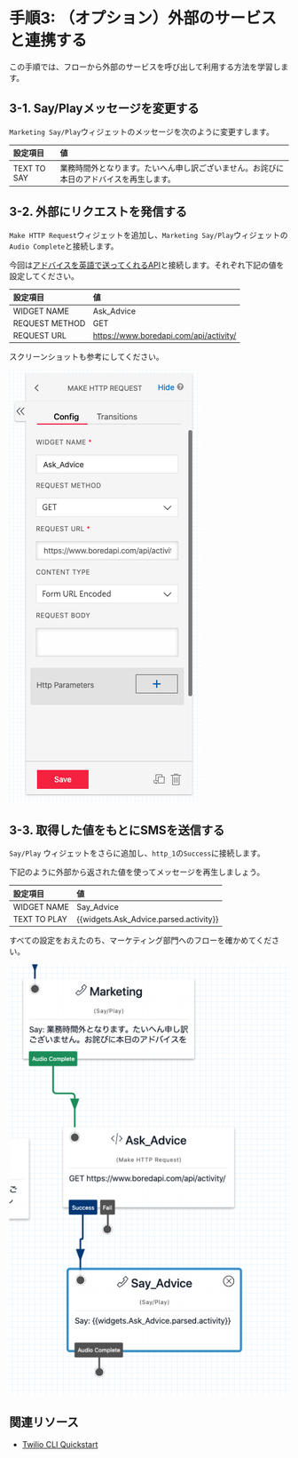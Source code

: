 #  手順3: （オプション）外部のサービスと連携する

この手順では、フローから外部のサービスを呼び出して利用する方法を学習します。

## 3-1. Say/Playメッセージを変更する

`Marketing Say/Play`ウィジェットのメッセージを次のように変更すします。

|設定項目|値|
|:----|:----|
|TEXT TO SAY| 業務時間外となります。たいへん申し訳ございません。お詫びに本日のアドバイスを再生します。|

## 3-2. 外部にリクエストを発信する

`Make HTTP Request`ウィジェットを追加し、`Marketing Say/Play`ウィジェットの`Audio Complete`と接続します。

今回は[アドバイスを英語で送ってくれるAPI](https://www.boredapi.com/api/activity/)と接続します。それぞれ下記の値を設定してください。

|設定項目|値|
|:----|:----|
|WIDGET NAME| Ask_Advice|
|REQUEST METHOD| GET|
|REQUEST URL|https://www.boredapi.com/api/activity/|

スクリーンショットも参考にしてください。

![http request](../assets/03-Http-Request.png)


## 3-3. 取得した値をもとにSMSを送信する

`Say/Play` ウィジェットをさらに追加し、`http_1`の`Success`に接続します。

下記のように外部から返された値を使ってメッセージを再生しましょう。

|設定項目|値|
|:----|:----|
|WIDGET NAME| Say_Advice|
|TEXT TO PLAY| {{widgets.Ask_Advice.parsed.activity}}|

すべての設定をおえたのち、マーケティング部門へのフローを確かめてください。

![Http request sample](../assets/03-Flow.png)

## 関連リソース

- [Twilio CLI Quickstart](https://www.twilio.com/docs/twilio-cli/quickstart)
